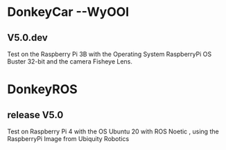 # DonkeyCar --WyOOI
## V5.0.dev
Test on the Raspberry Pi 3B with the Operating System RaspberryPi OS Buster 32-bit and the camera Fisheye Lens.

# DonkeyROS
## release V5.0
Test on Raspberry Pi 4 with the OS Ubuntu 20 with ROS Noetic , using the RaspberryPi Image from Ubiquity Robotics

